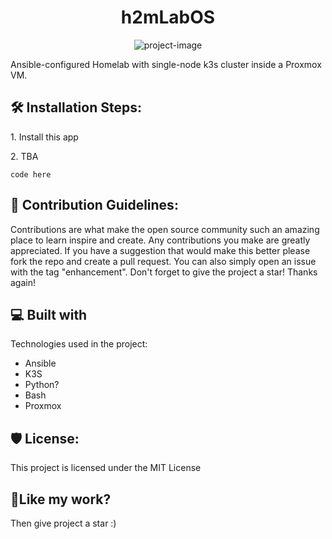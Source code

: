 <h1 align="center" id="title">h2mLabOS</h1>

<p align="center"><img src="projectimagehere" alt="project-image"></p>

<p id="description">Ansible-configured Homelab with single-node k3s cluster inside a Proxmox VM.
</p>

<h2>🛠️ Installation Steps:</h2>

<p>1. Install this app</p>

<p>2. TBA</p>

```
code here
```

<h2>🍰 Contribution Guidelines:</h2>

Contributions are what make the open source community such an amazing place to learn inspire and create. Any contributions you make are greatly appreciated. If you have a suggestion that would make this better please fork the repo and create a pull request. You can also simply open an issue with the tag "enhancement". Don't forget to give the project a star! Thanks again!

  
  
<h2>💻 Built with</h2>

Technologies used in the project:

*   Ansible
*   K3S
*   Python?
*   Bash
*   Proxmox

<h2>🛡️ License:</h2>

This project is licensed under the MIT License

<h2>💖Like my work?</h2>

Then give project a star :)